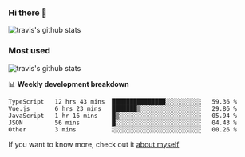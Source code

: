 ### Hi there 👋

<!--
**HondryTravis/HondryTravis** is a ✨ _special_ ✨ repository because its `README.md` (this file) appears on your GitHub profile.

Here are some ideas to get you started:

- 🔭 I’m currently working on ...
- 🌱 I’m currently learning ...
- 👯 I’m looking to collaborate on ...
- 🤔 I’m looking for help with ...
- 💬 Ask me about ...
- 📫 How to reach me: ...
- 😄 Pronouns: ...
- ⚡ Fun fact: ...
-->

![travis's github stats](https://github-readme-stats.vercel.app/api?username=HondryTravis&hide=stars)
### Most used
![travis's github stats](https://github-readme-stats.anuraghazra1.vercel.app/api/top-langs/?username=HondryTravis&layout=compact&hide_title=true)

📊 **Weekly development breakdown**

<!--START_SECTION:waka-->

```text
TypeScript   12 hrs 43 mins  ███████████████░░░░░░░░░░   59.36 %
Vue.js       6 hrs 23 mins   ███████▒░░░░░░░░░░░░░░░░░   29.86 %
JavaScript   1 hr 16 mins    █▒░░░░░░░░░░░░░░░░░░░░░░░   05.94 %
JSON         56 mins         █░░░░░░░░░░░░░░░░░░░░░░░░   04.43 %
Other        3 mins          ░░░░░░░░░░░░░░░░░░░░░░░░░   00.26 %
```

<!--END_SECTION:waka-->

If you want to know more, check out it [about myself](https://hondrytravis.github.io/)
